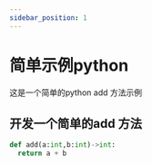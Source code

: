 ```yaml
---
sidebar_position: 1
---
```


# 简单示例python

这是一个简单的python add 方法示例

## 开发一个简单的add 方法

```python
def add(a:int,b:int)->int:
  return a + b 
```
